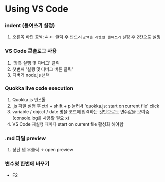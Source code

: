 # Using VS Code

### indent (들여쓰기 설정)

1. 오른쪽 하단 공백: 4 <- 클릭 후 반드시 `공백을 사용한 들여쓰기` 설정 후 2칸으로 설정

### VS Code 콘솔로그 사용
1. '좌측 실행 및 디버그' 클릭
2. 첫번째 '실행 및 디버그 버튼 클릭'
3. 디버거 node.js 선택

### Quokka live code execution

1. Quokka.js 인스톨
2. .js 파일 실행 후 ctrl + shift + p 눌러서 'quokka.js: start on current file' click
3. variable / object / date 명을 코드에 입력하는 것만으로도 변수값을 보여줌 (console.log를 사용할 필요 x)
4. VS Code 재실행 때마다 start on current file 활성화 해야함

### .md 파일 preview

1. 상단 탭 우클릭 → open preview


### 변수명 한번에 바꾸기
 - F2


